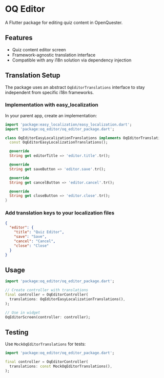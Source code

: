 # OQ Editor

A Flutter package for editing quiz content in OpenQuester.

## Features

- Quiz content editor screen
- Framework-agnostic translation interface
- Compatible with any i18n solution via dependency injection

## Translation Setup

The package uses an abstract `OqEditorTranslations` interface to stay independent from specific i18n frameworks.

### Implementation with easy_localization

In your parent app, create an implementation:

```dart
import 'package:easy_localization/easy_localization.dart';
import 'package:oq_editor/oq_editor_package.dart';

class OqEditorEasyLocalizationTranslations implements OqEditorTranslations {
  const OqEditorEasyLocalizationTranslations();

  @override
  String get editorTitle => 'editor.title'.tr();

  @override
  String get saveButton => 'editor.save'.tr();

  @override
  String get cancelButton => 'editor.cancel'.tr();

  @override
  String get closeButton => 'editor.close'.tr();
}
```

### Add translation keys to your localization files

```json
{
  "editor": {
    "title": "Quiz Editor",
    "save": "Save",
    "cancel": "Cancel",
    "close": "Close"
  }
}
```

## Usage

```dart
import 'package:oq_editor/oq_editor_package.dart';

// Create controller with translations
final controller = OqEditorController(
  translations: OqEditorEasyLocalizationTranslations(),
);

// Use in widget
OqEditorScreen(controller: controller);
```

## Testing

Use `MockOqEditorTranslations` for tests:

```dart
import 'package:oq_editor/oq_editor_package.dart';

final controller = OqEditorController(
  translations: const MockOqEditorTranslations(),
);
```
